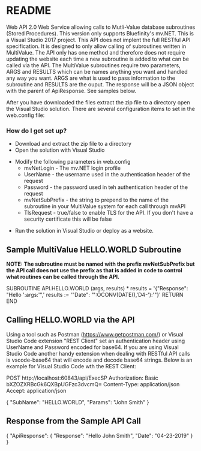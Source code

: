 # README

Web API 2.0 Web Service allowing calls to Mutli-Value database subroutines (Stored Procedures). This version only supports Bluefinity's mv.NET. This is a Visual Studio 2017 project. This API does not implent the full RESTful API specification. It is designed to only allow calling of subroutines written in MultiValue. The API only has one method and therefore does not require updating the website each time a new subroutine is added to what can be called via the API. The MultiValue subroutines require two parameters, ARGS and RESULTS which can be names anything you want and handled any way you want. ARGS are what is used to pass information to the subroutine and RESULTS are the ouput. The response will be a JSON object with the parent of ApiResponse. See samples below.

After you have downloaded the files extract the zip file to a directory open the Visual Studio solution. There are several configuration items to set in the web.config file:

### How do I get set up?

- Download and extract the zip file to a directory
- Open the solution with Visual Studio

* Modify the following parameters in web.config
  - mvNetLogin - The mv.NET login profile
  - UserName - the username used in the authentication header of the request
  - Password - the password used in teh authentication header of the request
  - mvNetSubPrefix - the string to prepend to the name of the subroutine in your MultiValue system for each call through mvAPI
  - TlsRequest - true/false to enable TLS for the API. If you don't have a security certificate this will be false

- Run the solution in Visual Studio or deploy as a website.

## Sample MultiValue HELLO.WORLD Subroutine

**NOTE: The subroutine must be named with the prefix mvNetSubPrefix but the API call does not use the prefix as that is added in code to control what routines can be called through the API.**

SUBROUTINE API.HELLO.WORLD (args, results) \*
results = '{"Response": "Hello ':args:'",'
results := '"Date": "':OCONV(DATE(),'D4-'):'"}'
RETURN
END

## Calling HELLO.WORLD via the API

Using a tool such as Postman (https://www.getpostman.com/) or Visual Studio Code extension "REST Client" set an authentication header using UserName and Password encoded for base64. If you are using Visual Studio Code another handy extension when dealing with RESTful API calls is vscode-base64 that will encode and decode base64 strings. Below is an example for Visual Studio Code wth the REST Client:

POST http://localhost:60843/api/ExecSP
Authorization: Basic bXZOZXRBcGk6QXBpUGFzc3dvcmQ=
Content-Type: application/json
Accept: application/json

{
"SubName": "HELLO.WORLD",
"Params": "John Smith"
}

## Response from the Sample API Call

{
"ApiResponse": {
"Response": "Hello John Smith",
"Date": "04-23-2019"
}
}

